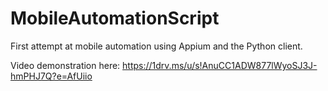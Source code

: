 # MobileAutomationScript

First attempt at mobile automation using Appium and the Python client. 

Video demonstration here: https://1drv.ms/u/s!AnuCC1ADW877lWyoSJ3J-hmPHJ7Q?e=AfUiio
